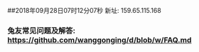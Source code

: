 ##2018年09月28日07时12分07秒 新址: 159.65.115.168
### 兔友常见问题及解答: https://github.com/wanggonging/d/blob/w/FAQ.md
